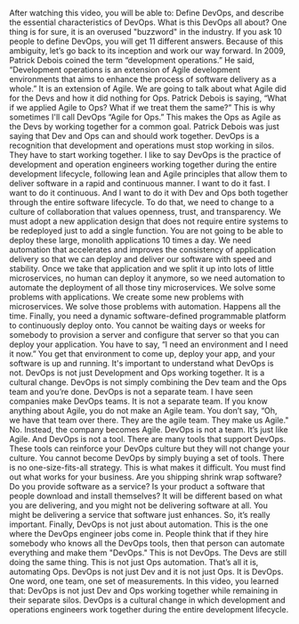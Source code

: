 After watching this video, you will be able to: Define DevOps, and describe the
essential characteristics of DevOps. What is this DevOps all about? One thing is
for sure, it is an overused "buzzword" in the industry.  If you ask 10 people to
define DevOps, you will get 11 different answers.  Because of this ambiguity,
let’s go back to its inception and work our way forward. In 2009, Patrick Debois
coined the term “development operations.” He said, “Development operations is an
extension of Agile development environments that aims to enhance the process of
software delivery as a whole.” It is an extension of Agile. We are going to talk
about what Agile did for the Devs and how it did nothing for Ops. Patrick Debois
is saying, “What if we applied Agile to Ops? What if we treat them the same?”
This is why sometimes I'll call DevOps “Agile for Ops.” This makes the Ops as
Agile as the Devs by working together for a common goal. Patrick Debois was just
saying that Dev and Ops can and should work together. DevOps is a recognition
that development and operations must stop working in silos. They have to start
working together.  I like to say DevOps is the practice of development and
operation engineers working together during the entire development lifecycle,
following lean and Agile principles that allow them to deliver software in a
rapid and continuous manner.  I want to do it fast. I want to do it continuous.
And I want to do it with Dev and Ops both together through the entire software
lifecycle. To do that, we need to change to a culture of collaboration that
values openness, trust, and transparency.  We must adopt a new application
design that does not require entire systems to be redeployed just to add a
single function. You are not going to be able to deploy these large, monolith
applications 10 times a day. We need automation that accelerates and improves
the consistency of application delivery so that we can deploy and deliver our
software with speed and stability. Once we take that application and we split it
up into lots of little microservices, no human can deploy it anymore, so we need
automation to automate the deployment of all those tiny microservices.  We solve
some problems with applications. We create some new problems with microservices.
We solve those problems with automation. Happens all the time.  Finally, you
need a dynamic software-defined programmable platform to continuously deploy
onto.  You cannot be waiting days or weeks for somebody to provision a server
and configure that server so that you can deploy your application. You have to
say, “I need an environment and I need it now.” You get that environment to come
up, deploy your app, and your software is up and running. It's important to
understand what DevOps is not.  DevOps is not just Development and Ops working
together.  It is a cultural change. DevOps is not simply combining the Dev team
and the Ops team and you’re done. DevOps is not a separate team. I have seen
companies make DevOps teams. It is not a separate team.  If you know anything
about Agile, you do not make an Agile team.  You don’t say, “Oh, we have that
team over there. They are the agile team. They make us Agile." No. Instead, the
company becomes Agile. DevOps is not a team.  It’s just like Agile. And DevOps
is not a tool.  There are many tools that support DevOps. These tools can
reinforce your DevOps culture but they will not change your culture. You cannot
become DevOps by simply buying a set of tools. There is no one-size-fits-all
strategy.  This is what makes it difficult. You must find out what works for
your business.  Are you shipping shrink wrap software? Do you provide software
as a service?  Is your product a software that people download and install
themselves?  It will be different based on what you are delivering, and you
might not be delivering software at all. You might be delivering a service that
software just enhances. So, it’s really important.  Finally, DevOps is not just
about automation. This is the one where the DevOps engineer jobs come in. People
think that if they hire somebody who knows all the DevOps tools, then that
person can automate everything and make them "DevOps." This is not DevOps. The
Devs are still doing the same thing. This is not just Ops automation.  That’s
all it is, automating Ops. DevOps is not just Dev and it is not just Ops. It is
DevOps. One word, one team, one set of measurements. In this video, you learned
that: DevOps is not just Dev and Ops working together while remaining in their
separate silos.  DevOps is a cultural change in which development and operations
engineers work together during the entire development lifecycle.